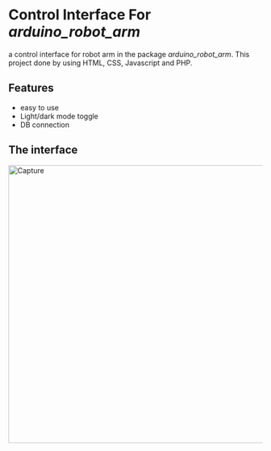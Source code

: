 
# Control Interface For *arduino_robot_arm*

a control interface for robot arm in the package *arduino_robot_arm*. This project done by using HTML, CSS, Javascript and PHP. 


## Features

- easy to use
- Light/dark mode toggle
- DB connection 


  
## The interface


  <img width="552" alt="Capture" src="https://user-images.githubusercontent.com/85321139/122431631-4cc92d80-cf9d-11eb-835b-9dd26d32e026.PNG">
